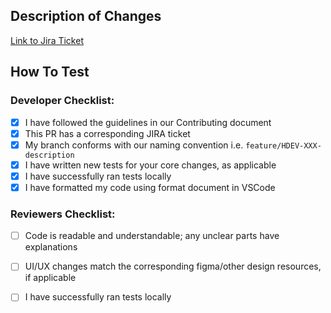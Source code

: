 <!-- You can erase any parts of this template not applicable to your Pull Request. -->

## Description of Changes

<!-- Enter a short summary of your changes here. You may also describe the solution taken to solve the problem indicated on the Jira ticket.  -->

[Link to Jira Ticket](https://halodao.atlassian.net/browse/HDEV-)

## How To Test

### Developer Checklist:

- [x] I have followed the guidelines in our Contributing document
- [x] This PR has a corresponding JIRA ticket
- [x] My branch conforms with our naming convention i.e. `feature/HDEV-XXX-description`
- [x] I have written new tests for your core changes, as applicable
- [x] I have successfully ran tests locally
- [x] I have formatted my code using format document in VSCode

### Reviewers Checklist:

- [ ] Code is readable and understandable; any unclear parts have explanations
- [ ] UI/UX changes match the corresponding figma/other design resources, if applicable
- [ ] I have successfully ran tests locally

